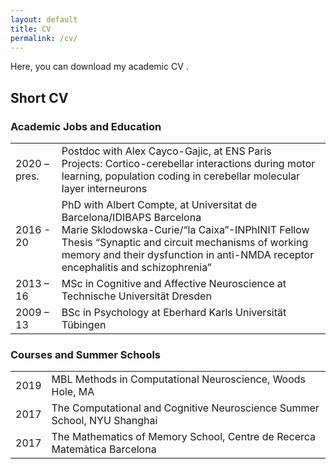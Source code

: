 ```yaml
---
layout: default
title: CV
permalink: /cv/
---
```


<link href="https://stackpath.bootstrapcdn.com/font-awesome/4.7.0/css/font-awesome.min.css" rel="stylesheet">

Here, you can download my academic CV [<i class="fa fa-file-text"></i>](https://heikestein.github.io/documents/CV.pdf).

## Short CV

### Academic Jobs and Education

|  |  |
| ---- | --- |
| 2020 – pres. | Postdoc with Alex Cayco-Gajic, at ENS Paris<br/> Projects: Cortico-cerebellar interactions during motor learning, population coding in cerebellar molecular layer interneurons |
| 2016 - 20 | PhD with Albert Compte, at Universitat de Barcelona/IDIBAPS Barcelona<br/> Marie Sklodowska-Curie/“la Caixa”-INPhINIT Fellow<br/> Thesis “Synaptic and circuit mechanisms of working memory and their dysfunction in anti-NMDA receptor encephalitis and schizophrenia” |
| 2013 – 16 | MSc in Cognitive and Affective Neuroscience at Technische Universität Dresden |
| 2009 – 13 | BSc in Psychology at Eberhard Karls Universität Tübingen |


### Courses and Summer Schools

|  |  |
| ---- | --- |
| 2019 | MBL Methods in Computational Neuroscience, Woods Hole, MA |
| 2017 | The Computational and Cognitive Neuroscience Summer School, NYU Shanghai |
| 2017 | The Mathematics of Memory School, Centre de Recerca Matemàtica Barcelona |
